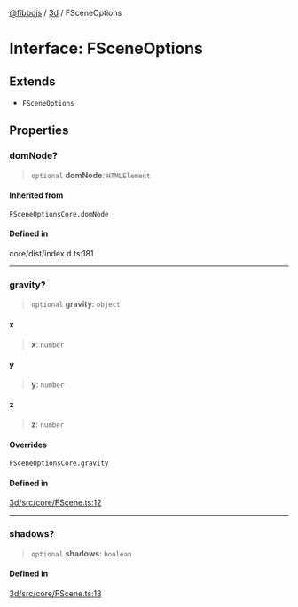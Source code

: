 [@fibbojs](/api/index) / [3d](/api/3d) / FSceneOptions

# Interface: FSceneOptions

## Extends

- `FSceneOptions`

## Properties

### domNode?

> `optional` **domNode**: `HTMLElement`

#### Inherited from

`FSceneOptionsCore.domNode`

#### Defined in

core/dist/index.d.ts:181

***

### gravity?

> `optional` **gravity**: `object`

#### x

> **x**: `number`

#### y

> **y**: `number`

#### z

> **z**: `number`

#### Overrides

`FSceneOptionsCore.gravity`

#### Defined in

[3d/src/core/FScene.ts:12](https://github.com/fibbojs/fibbo/blob/bc4521390a7de80cd2e57e65854cfa488d5a5f8a/packages/3d/src/core/FScene.ts#L12)

***

### shadows?

> `optional` **shadows**: `boolean`

#### Defined in

[3d/src/core/FScene.ts:13](https://github.com/fibbojs/fibbo/blob/bc4521390a7de80cd2e57e65854cfa488d5a5f8a/packages/3d/src/core/FScene.ts#L13)
